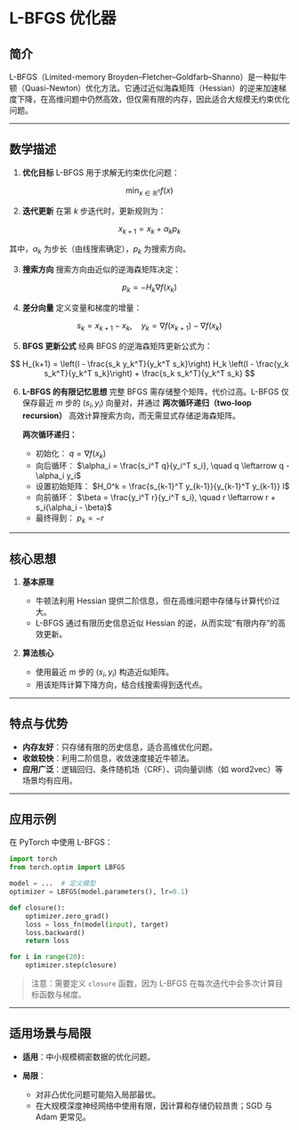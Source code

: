 # L-BFGS 优化器

## 简介

L-BFGS（Limited-memory Broyden–Fletcher–Goldfarb–Shanno）是一种拟牛顿（Quasi-Newton）优化方法。它通过近似海森矩阵（Hessian）的逆来加速梯度下降，在高维问题中仍然高效，但仅需有限的内存，因此适合大规模无约束优化问题。

---

## 数学描述

1. **优化目标**
   L-BFGS 用于求解无约束优化问题：

$$
\min_{x \in \mathbb{R}^n} f(x)
$$

2. **迭代更新**
   在第 $k$ 步迭代时，更新规则为：

$$
x_{k+1} = x_k + \alpha_k p_k
$$

   其中，$\alpha_k$ 为步长（由线搜索确定），$p_k$ 为搜索方向。

3. **搜索方向**
   搜索方向由近似的逆海森矩阵决定：

$$
p_k = - H_k \nabla f(x_k)
$$

4. **差分向量**
   定义变量和梯度的增量：

$$
s_k = x_{k+1} - x_k, \quad y_k = \nabla f(x_{k+1}) - \nabla f(x_k)
$$

5. **BFGS 更新公式**
   经典 BFGS 的逆海森矩阵更新公式为：

$$
H_{k+1} = \left(I - \frac{s_k y_k^T}{y_k^T s_k}\right) H_k \left(I - \frac{y_k s_k^T}{y_k^T s_k}\right) + \frac{s_k s_k^T}{y_k^T s_k}
$$

6. **L-BFGS 的有限记忆思想**
   完整 BFGS 需存储整个矩阵，代价过高。L-BFGS 仅保存最近 $m$ 步的 $(s_i, y_i)$ 向量对，并通过 **两次循环递归（two-loop recursion）** 高效计算搜索方向，而无需显式存储逆海森矩阵。

   **两次循环递归：**

   * 初始化： $q = \nabla f(x_k)$
   * 向后循环： $\alpha_i = \frac{s_i^T q}{y_i^T s_i}, \quad q \leftarrow q - \alpha_i y_i$
   * 设置初始矩阵： $H_0^k = \frac{s_{k-1}^T y_{k-1}}{y_{k-1}^T y_{k-1}} I$
   * 向前循环： $\beta = \frac{y_i^T r}{y_i^T s_i}, \quad r \leftarrow r + s_i(\alpha_i - \beta)$
   * 最终得到： $p_k = -r$

---

## 核心思想

1. **基本原理**

   * 牛顿法利用 Hessian 提供二阶信息，但在高维问题中存储与计算代价过大。
   * L-BFGS 通过有限历史信息近似 Hessian 的逆，从而实现“有限内存”的高效更新。

2. **算法核心**

   * 使用最近 $m$ 步的 $(s_i, y_i)$ 构造近似矩阵。
   * 用该矩阵计算下降方向，结合线搜索得到迭代点。

---

## 特点与优势

* **内存友好**：只存储有限的历史信息，适合高维优化问题。
* **收敛较快**：利用二阶信息，收敛速度接近牛顿法。
* **应用广泛**：逻辑回归、条件随机场（CRF）、词向量训练（如 word2vec）等场景均有应用。

---

## 应用示例

在 PyTorch 中使用 L-BFGS：

```python
import torch
from torch.optim import LBFGS

model = ...  # 定义模型
optimizer = LBFGS(model.parameters(), lr=0.1)

def closure():
    optimizer.zero_grad()
    loss = loss_fn(model(input), target)
    loss.backward()
    return loss

for i in range(20):
    optimizer.step(closure)
```

> 注意：需要定义 `closure` 函数，因为 L-BFGS 在每次迭代中会多次计算目标函数与梯度。

---

## 适用场景与局限

* **适用**：中小规模稠密数据的优化问题。
* **局限**：

  * 对非凸优化问题可能陷入局部最优。
  * 在大规模深度神经网络中使用有限，因计算和存储仍较昂贵；SGD 与 Adam 更常见。
